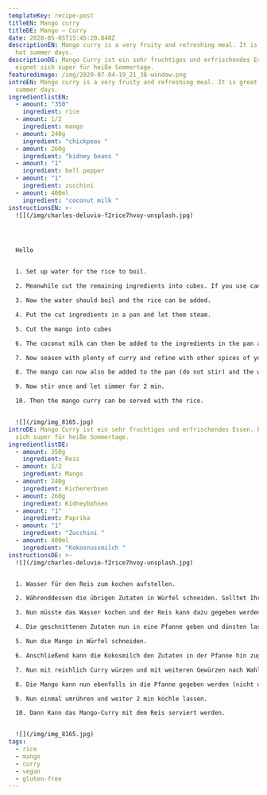 ```yaml
---
templateKey: recipe-post
titleEN: Mango curry
titleDE: Mango – Curry
date: 2020-05-05T15:45:20.848Z
descriptionEN: Mango curry is a very fruity and refreshing meal. It is great for
  hot summer days.
descriptionDE: Mango Curry ist ein sehr fruchtiges und erfrischendes Essen. Es
  eignet sich super für heiße Sommertage.
featuredimage: /img/2020-07-04-19_21_38-window.png
introEN: Mango curry is a very fruity and refreshing meal. It is great for hot
  summer days.
ingredientlistEN:
  - amount: "350"
    ingredient: rice
  - amount: 1/2
    ingredient: mango
  - amount: 240g
    ingredient: "chickpeas "
  - amount: 260g
    ingredient: "kidney beans "
  - amount: "1"
    ingredient: bell pepper
  - amount: "1"
    ingredient: zucchini
  - amount: 400ml
    ingredient: "coconut milk "
instructionsEN: >-
  ![](/img/charles-deluvio-f2rice7hvoy-unsplash.jpg)




  Hello


  1. Set up water for the rice to boil.

  2. Meanwhile cut the remaining ingredients into cubes. If you use canned ingredients, rinse them well under running water.

  3. Now the water should boil and the rice can be added.

  4. Put the cut ingredients in a pan and let them steam.

  5. Cut the mango into cubes

  6. The coconut milk can then be added to the ingredients in the pan and stirred well.

  7. Now season with plenty of curry and refine with other spices of your choice, let simmer for 5 min.

  8. The mango can now also be added to the pan (do not stir) and the whole thing has to simmer for another 5 min.

  9. Now stir once and let simmer for 2 min.

  10. Then the mango curry can be served with the rice.


  ![](/img/img_8165.jpg)
introDE: Mango Curry ist ein sehr fruchtiges und erfrischendes Essen. Es eignet
  sich super für heiße Sommertage.
ingredientlistDE:
  - amount: 350g
    ingredient: Reis
  - amount: 1/2
    ingredient: Mango
  - amount: 240g
    ingredient: Kichererbsen
  - amount: 260g
    ingredient: Kidneybohnen
  - amount: "1"
    ingredient: Paprika
  - amount: "1"
    ingredient: "Zucchini "
  - amount: 400ml
    ingredient: "Kokosnussmilch "
instructionsDE: >-
  ![](/img/charles-deluvio-f2rice7hvoy-unsplash.jpg)


  1. Wasser für den Reis zum kochen aufstellen.

  2. Währenddessen die übrigen Zutaten in Würfel schneiden. Solltet Ihr Zutaten aus der Dose verwenden diese gut unter den Wasser abspülen.

  3. Nun müsste das Wasser kochen und der Reis kann dazu gegeben werden.

  4. Die geschnittenen Zutaten nun in eine Pfanne geben und dünsten lassen.

  5. Nun die Mango in Würfel schneiden.

  6. Anschließend kann die Kokosmilch den Zutaten in der Pfanne hin zugegeben und gut umrühren.

  7. Nun mit reichlich Curry würzen und mit weiteren Gewürzen nach Wahl verfeinern, 5 min köcheln lassen

  8. Die Mango kann nun ebenfalls in die Pfanne gegeben werden (nicht umrühren) und das Ganze muss weitere 5 min köcheln

  9. Nun einmal umrühren und weiter 2 min köchle lassen.

  10. Dann Kann das Mango-Curry mit dem Reis serviert werden.


  ![](/img/img_8165.jpg)
tags:
  - rice
  - mango
  - curry
  - vegan
  - gluten-free
---
```

